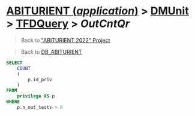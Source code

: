 # [ABITURIENT (*application*)](../../app_abiturient_2022.md) > [DMUnit](../DMUnit.md) > [TFDQuery](TDFQuery.md) > *OutCntQr*

> Back to ["ABITURIENT 2022" Project](/README.md)

> Back to [DB_ABITURIENT](../../../db/db_abiturient_2022.md)

```sql
SELECT
    COUNT
    (
        p.id_priv
    )
FROM
    privilege AS p
WHERE
    p.n_out_tests > 0
```